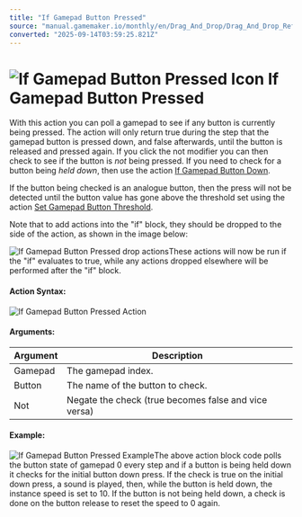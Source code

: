 ```yaml
---
title: "If Gamepad Button Pressed"
source: "manual.gamemaker.io/monthly/en/Drag_And_Drop/Drag_And_Drop_Reference/Gamepad/If_Gamepad_Button_Pressed.htm"
converted: "2025-09-14T03:59:25.821Z"
---
```


# ![If Gamepad Button Pressed Icon](../../../assets/Images/Scripting_Reference/Drag_And_Drop/Reference/Gamepad/i_GamePad_If_Button_Pressed.png) If Gamepad Button Pressed

With this action you can poll a gamepad to see if any button is currently being pressed. The action will only return true during the step that the gamepad button is pressed down, and false afterwards, until the button is released and pressed again. If you click the not modifier you can then check to see if the button is _not_ being pressed. If you need to check for a button being _held down_, then use the action [If Gamepad Button Down](If_Gamepad_Button_Down.md).

If the button being checked is an analogue button, then the press will not be detected until the button value has gone above the threshold set using the action [Set Gamepad Button Threshold](Set_Gamepad_Button_Threshold.md).

Note that to add actions into the "if" block, they should be dropped to the side of the action, as shown in the image below:

![If Gamepad Button Pressed drop actions](../../../assets/Images/Scripting_Reference/Drag_And_Drop/Reference/Gamepad/a_If_Gamepad_Button_PressedDrop.png)These actions will now be run if the "if" evaluates to true, while any actions dropped elsewhere will be performed after the "if" block.

#### Action Syntax:

![If Gamepad Button Pressed Action](../../../assets/Images/Scripting_Reference/Drag_And_Drop/Reference/Gamepad/a_GamePad_If_Button_Pressed.png)

#### Arguments:

| Argument | Description |
| --- | --- |
| Gamepad | The gamepad index. |
| Button | The name of the button to check. |
| Not | Negate the check (true becomes false and vice versa) |

#### Example:

![If Gamepad Button Pressed Example](../../../assets/Images/Scripting_Reference/Drag_And_Drop/Reference/Gamepad/e_GamePad_If_Button_Down.png)The above action block code polls the button state of gamepad 0 every step and if a button is being held down it checks for the initial button down press. If the check is true on the initial down press, a sound is played, then, while the button is held down, the instance speed is set to 10. If the button is not being held down, a check is done on the button release to reset the speed to 0 again.